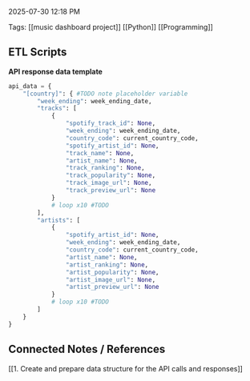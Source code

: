 2025-07-30 12:18 PM

Tags: [[music dashboard project]] [[Python]] [[Programming]]

## ETL Scripts

**API response data template**

```python
api_data = {
	"[country]": { #TODO note placeholder variable
		"week_ending": week_ending_date,
		"tracks": [
			{
				"spotify_track_id": None,
				"week_ending": week_ending_date,
				"country_code": current_country_code,
				"spotify_artist_id": None,
				"track_name": None,
				"artist_name": None,
				"track_ranking": None,
				"track_popularity": None,
				"track_image_url": None,
				"track_preview_url": None
			}
			# loop x10 #TODO
		],
		"artists": [
			{
				"spotify_artist_id": None,
				"week_ending": week_ending_date,
				"country_code": current_country_code,
				"artist_name": None,
				"artist_ranking": None,
				"artist_popularity": None,
				"artist_image_url": None,
				"artist_preview_url": None
			}
			# loop x10 #TODO
		]
	}
}
```




## Connected Notes / References
[[1. Create and prepare data structure for the API calls and responses]]
